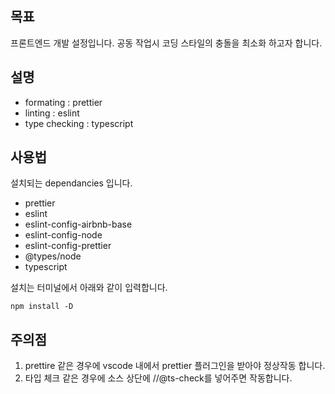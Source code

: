 ## 목표
프론트엔드 개발 설정입니다. 공동 작업시 코딩 스타일의 충돌을 최소화 하고자 합니다.

## 설명
- formating : prettier
- linting :  eslint
- type checking : typescript

## 사용법

설치되는 dependancies 입니다.
- prettier
- eslint
- eslint-config-airbnb-base
- eslint-config-node
- eslint-config-prettier
- @types/node
- typescript


설치는 터미널에서 아래와 같이 입력합니다.
<pre>
<code>npm install -D</code>
</pre>

## 주의점
1. prettire 같은 경우에 vscode 내에서 prettier 플러그인을 받아야 정상작동 합니다.
2. 타입 체크 같은 경우에 소스 상단에 //@ts-check를 넣어주면 작동합니다.




